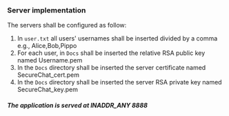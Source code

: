 ### Server implementation
The servers shall be configured as follow:
1. In `user.txt` all users' usernames shall be inserted divided by a comma e.g., Alice,Bob,Pippo
3. For each user, in `Docs` shall be inserted the relative RSA public key named Username.pem
2. In the `Docs` directory shall be inserted the server certificate named SecureChat_cert.pem 
3. In the `Docs` directory shall be inserted the server RSA private key named SecureChat_key.pem

##### The application is served at INADDR_ANY 8888 
